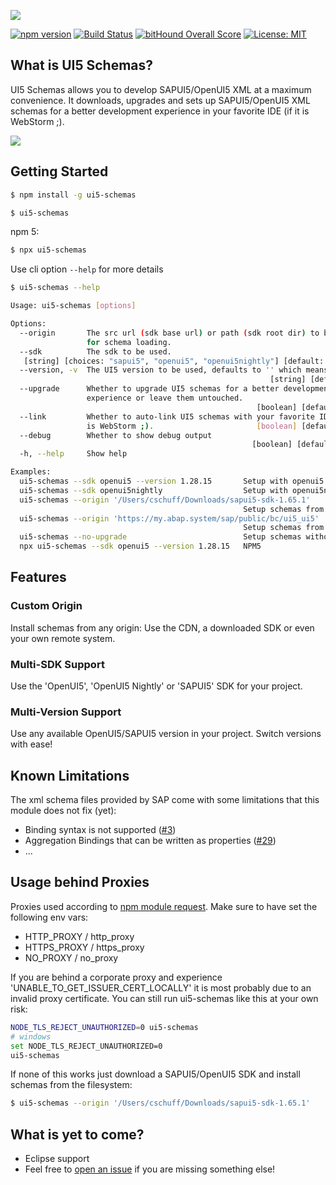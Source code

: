 ![](./docs/ui5-schemas.png)

[![npm version](https://img.shields.io/npm/v/ui5-schemas.svg)](https://www.npmjs.com/package/ui5-schemas)
[![Build Status](https://travis-ci.org/ui5experts/ui5-schemas.svg?branch=master)](https://travis-ci.org/ui5experts/ui5-schemas)
[![bitHound Overall Score](https://www.bithound.io/github/ui5experts/ui5-schemas/badges/score.svg)](https://www.bithound.io/github/ui5experts/ui5-schemas)
[![License: MIT](https://img.shields.io/github/license/mashape/apistatus.svg)]()


## What is UI5 Schemas?

UI5 Schemas allows you to develop SAPUI5/OpenUI5 XML at a maximum convenience. It downloads, upgrades and sets
up SAPUI5/OpenUI5 XML schemas for a better development experience in your favorite IDE (if it is WebStorm ;).

![](./docs/xml-code-completion.gif)


## Getting Started

```sh
$ npm install -g ui5-schemas
```

```sh
$ ui5-schemas
```

npm 5:
```sh
$ npx ui5-schemas
````

Use cli option ``--help`` for more details

```sh
$ ui5-schemas --help

Usage: ui5-schemas [options]

Options:
  --origin       The src url (sdk base url) or path (sdk root dir) to be used
                 for schema loading.                                    [string]
  --sdk          The sdk to be used.
   [string] [choices: "sapui5", "openui5", "openui5nightly"] [default: "sapui5"]
  --version, -v  The UI5 version to be used, defaults to '' which means latest.
                                                          [string] [default: ""]
  --upgrade      Whether to upgrade UI5 schemas for a better development
                 experience or leave them untouched.
                                                       [boolean] [default: true]
  --link         Whether to auto-link UI5 schemas with your favorite IDE (if it
                 is WebStorm ;).                       [boolean] [default: true]
  --debug        Whether to show debug output
                                                      [boolean] [default: false]
  -h, --help     Show help

Examples:
  ui5-schemas --sdk openui5 --version 1.28.15       Setup with openui5 schemas in version 1.28.15
  ui5-schemas --sdk openui5nightly                  Setup with openui5nightly
  ui5-schemas --origin '/Users/cschuff/Downloads/sapui5-sdk-1.65.1'  
                                                    Setup schemas from local sdk download
  ui5-schemas --origin 'https://my.abap.system/sap/public/bc/ui5_ui5'  
                                                    Setup schemas from sdk on an ABAP system
  ui5-schemas --no-upgrade                          Setup schemas without schema enhancement
  npx ui5-schemas --sdk openui5 --version 1.28.15   NPM5
```


## Features

### Custom Origin
Install schemas from any origin: Use the CDN, a downloaded SDK or even your own remote system.

### Multi-SDK Support
Use the 'OpenUI5', 'OpenUI5 Nightly' or 'SAPUI5' SDK for your project.

### Multi-Version Support
Use any available OpenUI5/SAPUI5 version in your project. Switch versions with ease!


## Known Limitations

The xml schema files provided by SAP come with some limitations that this module does not fix (yet):
* Binding syntax is not supported ([#3](https://github.com/ui5experts/ui5-schemas/issues/3))
* Aggregation Bindings that can be written as properties ([#29](https://github.com/ui5experts/ui5-schemas/issues/29))
* ...


## Usage behind Proxies

Proxies used according to [npm module request](https://www.npmjs.com/package/request#proxies). Make sure to have set the following env vars:
* HTTP_PROXY / http_proxy
* HTTPS_PROXY / https_proxy
* NO_PROXY / no_proxy

If you are behind a corporate proxy and experience 'UNABLE_TO_GET_ISSUER_CERT_LOCALLY' it is most probably due to an invalid proxy certificate. You can still run ui5-schemas like this at your own risk:
```sh
NODE_TLS_REJECT_UNAUTHORIZED=0 ui5-schemas
# windows
set NODE_TLS_REJECT_UNAUTHORIZED=0
ui5-schemas
```

If none of this works just download a SAPUI5/OpenUI5 SDK and install schemas from the filesystem:
```sh
$ ui5-schemas --origin '/Users/cschuff/Downloads/sapui5-sdk-1.65.1'
```


## What is yet to come?

* Eclipse support
* Feel free to [open an issue](https://github.com/ui5experts/ui5-schemas/issues/new) if you are missing something else!
